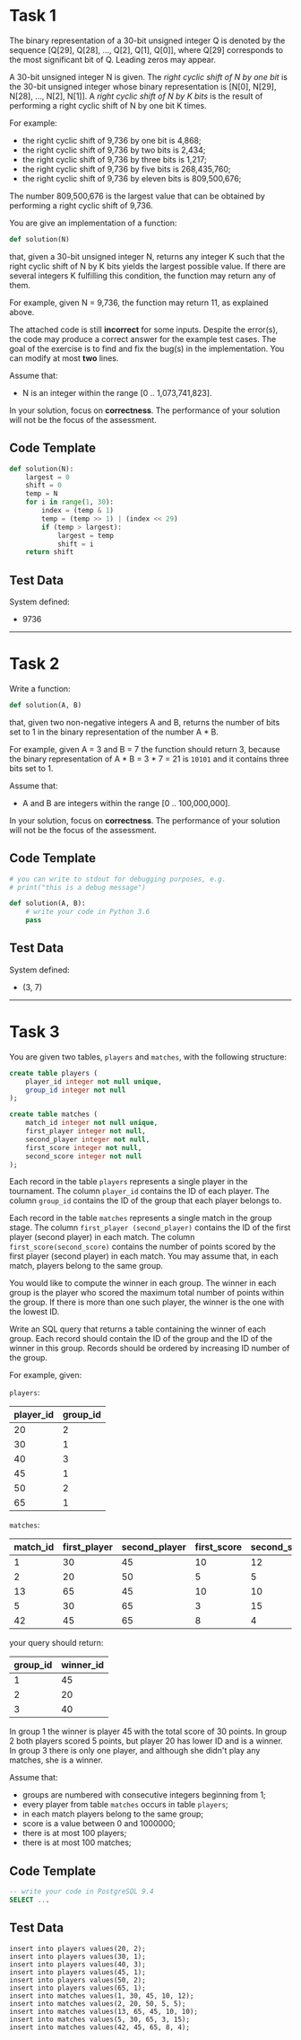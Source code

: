# Task 1

The binary representation of a 30-bit unsigned integer Q is denoted by the sequence [Q[29], Q[28], ..., Q[2], Q[1], Q[0]], where Q[29] corresponds to the most significant bit of Q. Leading zeros may appear.

A 30-bit unsigned integer N is given. The *right cyclic shift of N by one bit* is the 30-bit unsigned integer whose binary representation is [N[0], N[29], N[28], ..., N[2], N[1]]. A *right cyclic shift of N by K bits* is the result of performing a right cyclic shift of N by one bit K times.

For example:
- the right cyclic shift of 9,736 by one bit is 4,868;
- the right cyclic shift of 9,736 by two bits is 2,434;
- the right cyclic shift of 9,736 by three bits is 1,217;
- the right cyclic shift of 9,736 by five bits is 268,435,760;
- the right cyclic shift of 9,736 by eleven bits is 809,500,676;

The number 809,500,676 is the largest value that can be obtained by performing a right cyclic shift of 9,736.

You are give an implementation of a function:
```py
def solution(N)
```
that, given a 30-bit unsigned integer N, returns any integer K such that the right cyclic shift of N by K bits yields the largest possible value. If there are several integers K fulfilling this condition, the function may return any of them.

For example, given N = 9,736, the function may return 11, as explained above.

The attached code is still **incorrect** for some inputs. Despite the error(s), the code may produce a correct answer for the example test cases. The goal of the exercise is to find and fix the bug(s) in the implementation. You can modify at most **two** lines.

Assume that:
- N is an integer within the range [0 .. 1,073,741,823].

In your solution, focus on **correctness**. The performance of your solution will not be the focus of the assessment.

## Code Template
```py
def solution(N):
    largest = 0
    shift = 0
    temp = N
    for i in range(1, 30):
        index = (temp & 1)
        temp = (temp >> 1) | (index << 29)
        if (temp > largest):
            largest = temp
            shift = i
    return shift
```

## Test Data
System defined:
- 9736

-----
# Task 2

Write a function:
```py
def solution(A, B)
```
that, given two non-negative integers A and B, returns the number of bits set to 1 in the binary representation of the number A * B.

For example, given A = 3 and B = 7 the function should return 3, because the binary representation of A * B = 3 * 7 = 21 is `10101` and it contains three bits set to 1.

Assume that:
- A and B are integers within the range [0 .. 100,000,000].

In your solution, focus on **correctness**. The performance of your solution will not be the focus of the assessment.

## Code Template
```py
# you can write to stdout for debugging purposes, e.g.
# print("this is a debug message")

def solution(A, B):
    # write your code in Python 3.6
    pass

```

## Test Data
System defined:
- (3, 7)

-------
# Task 3

You are given two tables, `players` and `matches`, with the following structure:
```sql
create table players (
    player_id integer not null unique,
    group_id integer not null
);

create table matches (
    match_id integer not null unique,
    first_player integer not null,
    second_player integer not null,
    first_score integer not null,
    second_score integer not null
);
```

Each record in the table `players` represents a single player in the tournament. The column `player_id` contains the ID of each player. The column `group_id` contains the ID of the group that each player belongs to.

Each record in the table `matches` represents a single match in the group stage. The column `first_player (second_player)` contains the ID of the first player (second player) in each match. The column `first_score(second_score)` contains the number of points scored by the first player (second player) in each match. You may assume that, in each match, players belong to the same group.

You would like to compute the winner in each group. The winner in each group is the player who scored the maximum total number of points within the group. If there is more than one such player, the winner is the one with the lowest ID.

Write an SQL query that returns a table containing the winner of each group. Each record should contain the ID of the group and the ID of the winner in this group. Records should be ordered by increasing ID number of the group.

For example, given:

`players`:

| player_id | group_id |
|-----------|----------|
| 20        | 2        |
| 30        | 1        |
| 40        | 3        |
| 45        | 1        |
| 50        | 2        |
| 65        | 1        |

`matches`:

| match_id | first_player | second_player | first_score | second_score |
|----------|--------------|---------------|-------------|--------------|
| 1        | 30           | 45            | 10          | 12           |
| 2        | 20           | 50            | 5           | 5            |
| 13       | 65           | 45            | 10          | 10           |
| 5        | 30           | 65            | 3           | 15           |
| 42       | 45           | 65            | 8           | 4            |

your query should return:

| group_id | winner_id |
|----------|-----------|
| 1        | 45        |
| 2        | 20        |
| 3        | 40        |

In group 1 the winner is player 45 with the total score of 30 points. In group 2 both players scored 5 points, but player 20 has lower ID and is a winner. In group 3 there is only one player, and although she didn't play any matches, she is a winner.

Assume that:
- groups are numbered with consecutive integers beginning from 1;
- every player from table `matches` occurs in table `players`;
- in each match players belong to the same group;
- score is a value between 0 and 1000000;
- there is at most 100 players;
- there is at most 100 matches;

## Code Template
```sql
-- write your code in PostgreSQL 9.4
SELECT ...

```

## Test Data
```
insert into players values(20, 2);
insert into players values(30, 1);
insert into players values(40, 3);
insert into players values(45, 1);
insert into players values(50, 2);
insert into players values(65, 1);
insert into matches values(1, 30, 45, 10, 12);
insert into matches values(2, 20, 50, 5, 5);
insert into matches values(13, 65, 45, 10, 10);
insert into matches values(5, 30, 65, 3, 15);
insert into matches values(42, 45, 65, 8, 4);
```
